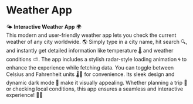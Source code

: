 # Weather App


🌤 **Interactive Weather App** 🌍  
This modern and user-friendly weather app lets you check the current weather of any city worldwide. 🌎 Simply type in a city name, hit search 🔍, and instantly get detailed information like temperature 🌡 and weather conditions ⛅. The app includes a stylish radar-style loading animation 🌀 to enhance the experience while fetching data. You can toggle between Celsius and Fahrenheit units 🌡🔄 for convenience. Its sleek design and dynamic dark mode 🌙 make it visually appealing. Whether planning a trip 🧳 or checking local conditions, this app ensures a seamless and interactive experience! 🚀✨
